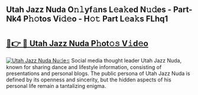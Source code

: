 ## Utah Jazz Nuda O𝚗𝚕yf𝚊ns L𝚎a𝚔ed N𝚞𝚍es - Part-Nk4 P𝚑𝚘tos Vi𝚍𝚎o - H𝚘𝚝 Part L𝚎a𝚔s FLhq1

# <h2><a href="http://kfdo68.oniu.top/?m=Utah+Jazz+Nuda">🔗👉 🔴 Utah Jazz Nuda P𝚑ot𝚘𝚜 V𝚒d𝚎o</a></h2>

[![Utah Jazz Nuda Nu𝚍e𝚜](https://i.imgur.com/0qMVB7G.gif)](http://kfdo68.oniu.top/?m=Utah+Jazz+Nuda)
Social media thought leader Utah Jazz Nuda, known for sharing dance and lifestyle information, consisting of presentations and personal blogs. The public persona of Utah Jazz Nuda is defined by its openness and sincerity, but the hidden aspects of his personal life remain a tantalizing enigma.  
